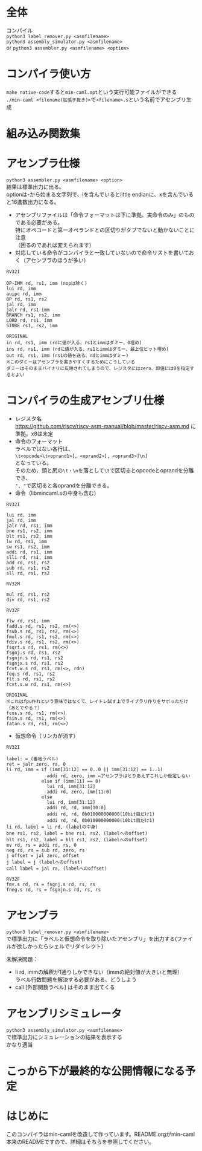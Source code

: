 # 全体
コンパイル  
`python3 label_remover.py <asmfilename>`  
`python3 assembly_simulator.py <asmfilename>`  
or
`python3 assembler.py <asmfilename> <option>`  

# コンパイラ使い方
`make native-code`すると`min-caml.opt`という実行可能ファイルができる  
`./min-caml <filename(拡張子抜き)>`で`<filename>.s`という名前でアセンブリ生成  

# 組み込み関数集  


# アセンブラ仕様
`python3 assembler.py <asmfilename> <option>`  
結果は標準出力に出る。  
optionは-から始まる文字列で、lを含んでいるとlittle endianに、xを含んでいると16進数出力になる。
* アセンブリファイルは「命令フォーマットは下に準拠、実命令のみ」のものである必要がある。  
  特にオペコードと第一オペランドとの区切りがタブでないと動かないことに注意  
  （困るのであれば変えられます）  
* 対応している命令がコンパイラと一致していないので命令リストを書いておく（アセンブラのほうが多い）
```
RV32I

OP-IMM rd, rs1, imm (nopは除く)
lui rd, imm
auipc rd, imm
OP rd, rs1, rs2
jal rd, imm
jalr rd, rs1 imm
BRANCH rs1, rs2, imm
LORD rd, rs1, imm
STORE rs1, rs2, imm

ORIGINAL
in rd, rs1, imm (rdに値が入る、rs1とimmはダミー、0埋め)
ins rd, rs1, imm (rdに値が入る、rs1とimmはダミー、最上位ビット埋め)
out rd, rs1, imm (rs1の値を送る、rdとimmはダミー)
※このダミーはアセンブラを書きやすくするためにこうしている
ダミーはそのままバイナリに反映されてしまうので、レジスタにはzero、即値には0を指定するとよい
```

# コンパイラの生成アセンブリ仕様
* レジスタ名  
  https://github.com/riscv/riscv-asm-manual/blob/master/riscv-asm.md
  に準拠。x8は未定
* 命令のフォーマット  
  ラベルではない各行は、  
  `\t<opcode>\t<oprand1>[, <oprand2>[, <oprand3>]\n]`  
  となっている。  
  そのため、頭と尻の`\t・\n`を落として`\t`で区切るとopcodeとoprandを分離でき、  
  `", "`で区切ると各oprandを分離できる。  
* 命令（libmincaml.sの中身も含む）
```
RV32I

lui rd, imm
jal rd, imm
jalr rd, rs1, imm
bne rs1, rs2, imm
blt rs1, rs2, imm
lw rd, rs1, imm
sw rs1, rs2, imm
addi rd, rs1, imm
slli rd, rs1, imm
add rd, rs1, rs2
sub rd, rs1, rs2
sll rd, rs1, rs2

RV32M

mul rd, rs1, rs2
div rd, rs1, rs2

RV32F

flw rd, rs1, imm
fadd.s rd, rs1, rs2, rm(<>)
fsub.s rd, rs1, rs2, rm(<>)
fmul.s rd, rs1, rs2, rm(<>)
fdiv.s rd, rs1, rs2, rm(<>)
fsqrt.s rd, rs1, rm(<>)
fsgnj.s rd, rs1, rs2
fsgnjn.s rd, rs1, rs2
fsgnjx.s rd, rs1, rs2
fcvt.w.s rd, rs1, rm(<>, rdn)
feq.s rd, rs1, rs2
flt.s rd, rs1, rs2
fcvt.s.w rd, rs1, rm(<>)

ORIGINAL
※これはfpu作れという意味ではなくて、レイトレ試す上でライブラリ作りをサボっただけ（あとでやる？）
fcos.s rd, rs1, rm(<>)
fsin.s rd, rs1, rm(<>)
fatan.s rd, rs1, rm(<>)

```
* 仮想命令（リンカが消す）
```
RV32I

label: = (番地ラベル)
ret = jalr zero, ra, 0
li rd, imm = if (imm[31:12] == 0..0 || imm[31:12] == 1..1)
               addi rd, zero, imm ←アセンブラはとりあえずこれしか仮定しない
             else if (imm[11] == 0)
               lui rd, imm[31:12]
               addi rd, zero, imm[11:0]
             else
               lui rd, imm[31:12]
               addi rd, rd, imm[10:0]
               addi rd, rd, 0b010000000000(10bit目だけ1)
               addi rd, rd, 0b010000000000(10bit目だけ1)
li rd, label = li rd, (labelの中身)
bne rs1, rs2, label = bne rs1, rs2, (labelへのoffset)
blt rs1, rs2, label = blt rs1, rs2, (labelへのoffset)
mv rd, rs = addi rd, rs, 0
neg rd, rs = sub rd, zero, rs
j offset = jal zero, offset
j label = j (labelへのoffset)
call label = jal ra, (labelへのoffset)

RV32F
fmv.s rd, rs = fsgnj.s rd, rs, rs
fneg.s rd, rs = fsgnjn.s rd, rs, rs
```

# アセンブラ
`python3 label_remover.py <asmfilename>`  
で標準出力に「ラベルと仮想命令を取り除いたアセンブリ」を出力する(ファイルが欲しかったらシェルでリダイレクト)  

未解決問題：
* li rd, immの解釈が1通りしかできない（immの絶対値が大きいと無理）  
  ラベル行数問題を解決する必要がある、どうしよう
* call [外部関数ラベル] はそのまま出てくる

# アセンブリシミュレータ
`python3 assembly_simulator.py <asmfilename>`  
で標準出力にシミュレーションの結果を表示する  
かなり適当

# こっから下が最終的な公開情報になる予定

# はじめに
このコンパイラはmin-camlを改造して作っています。README.orgがmin-caml本来のREADMEですので、詳細はそちらを参照してください。  
